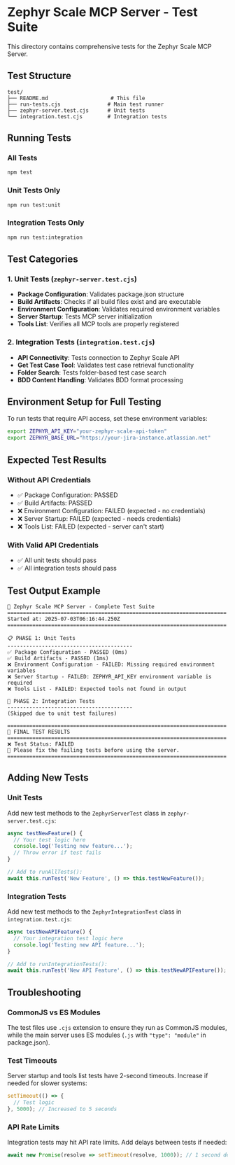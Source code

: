 # Zephyr Scale MCP Server - Test Suite

This directory contains comprehensive tests for the Zephyr Scale MCP Server.

## Test Structure

```
test/
├── README.md                    # This file
├── run-tests.cjs               # Main test runner
├── zephyr-server.test.cjs      # Unit tests
└── integration.test.cjs        # Integration tests
```

## Running Tests

### All Tests
```bash
npm test
```

### Unit Tests Only
```bash
npm run test:unit
```

### Integration Tests Only
```bash
npm run test:integration
```

## Test Categories

### 1. Unit Tests (`zephyr-server.test.cjs`)
- **Package Configuration**: Validates package.json structure
- **Build Artifacts**: Checks if all build files exist and are executable
- **Environment Configuration**: Validates required environment variables
- **Server Startup**: Tests MCP server initialization
- **Tools List**: Verifies all MCP tools are properly registered

### 2. Integration Tests (`integration.test.cjs`)
- **API Connectivity**: Tests connection to Zephyr Scale API
- **Get Test Case Tool**: Validates test case retrieval functionality
- **Folder Search**: Tests folder-based test case search
- **BDD Content Handling**: Validates BDD format processing

## Environment Setup for Full Testing

To run tests that require API access, set these environment variables:

```bash
export ZEPHYR_API_KEY="your-zephyr-scale-api-token"
export ZEPHYR_BASE_URL="https://your-jira-instance.atlassian.net"
```

## Expected Test Results

### Without API Credentials
- ✅ Package Configuration: PASSED
- ✅ Build Artifacts: PASSED
- ❌ Environment Configuration: FAILED (expected - no credentials)
- ❌ Server Startup: FAILED (expected - needs credentials)
- ❌ Tools List: FAILED (expected - server can't start)

### With Valid API Credentials
- ✅ All unit tests should pass
- ✅ All integration tests should pass

## Test Output Example

```
🧪 Zephyr Scale MCP Server - Complete Test Suite
======================================================================
Started at: 2025-07-03T06:16:44.250Z
======================================================================

📋 PHASE 1: Unit Tests
----------------------------------------
✅ Package Configuration - PASSED (0ms)
✅ Build Artifacts - PASSED (1ms)
❌ Environment Configuration - FAILED: Missing required environment variables
❌ Server Startup - FAILED: ZEPHYR_API_KEY environment variable is required
❌ Tools List - FAILED: Expected tools not found in output

🔗 PHASE 2: Integration Tests
----------------------------------------
(Skipped due to unit test failures)

======================================================================
🏁 FINAL TEST RESULTS
======================================================================
❌ Test Status: FAILED
🔧 Please fix the failing tests before using the server.
======================================================================
```

## Adding New Tests

### Unit Tests
Add new test methods to the `ZephyrServerTest` class in `zephyr-server.test.cjs`:

```javascript
async testNewFeature() {
  // Your test logic here
  console.log('Testing new feature...');
  // Throw error if test fails
}

// Add to runAllTests():
await this.runTest('New Feature', () => this.testNewFeature());
```

### Integration Tests
Add new test methods to the `ZephyrIntegrationTest` class in `integration.test.cjs`:

```javascript
async testNewAPIFeature() {
  // Your integration test logic here
  console.log('Testing new API feature...');
}

// Add to runIntegrationTests():
await this.runTest('New API Feature', () => this.testNewAPIFeature());
```

## Troubleshooting

### CommonJS vs ES Modules
The test files use `.cjs` extension to ensure they run as CommonJS modules, while the main server uses ES modules (`.js` with `"type": "module"` in package.json).

### Test Timeouts
Server startup and tools list tests have 2-second timeouts. Increase if needed for slower systems:

```javascript
setTimeout(() => {
  // Test logic
}, 5000); // Increased to 5 seconds
```

### API Rate Limits
Integration tests may hit API rate limits. Add delays between tests if needed:

```javascript
await new Promise(resolve => setTimeout(resolve, 1000)); // 1 second delay
